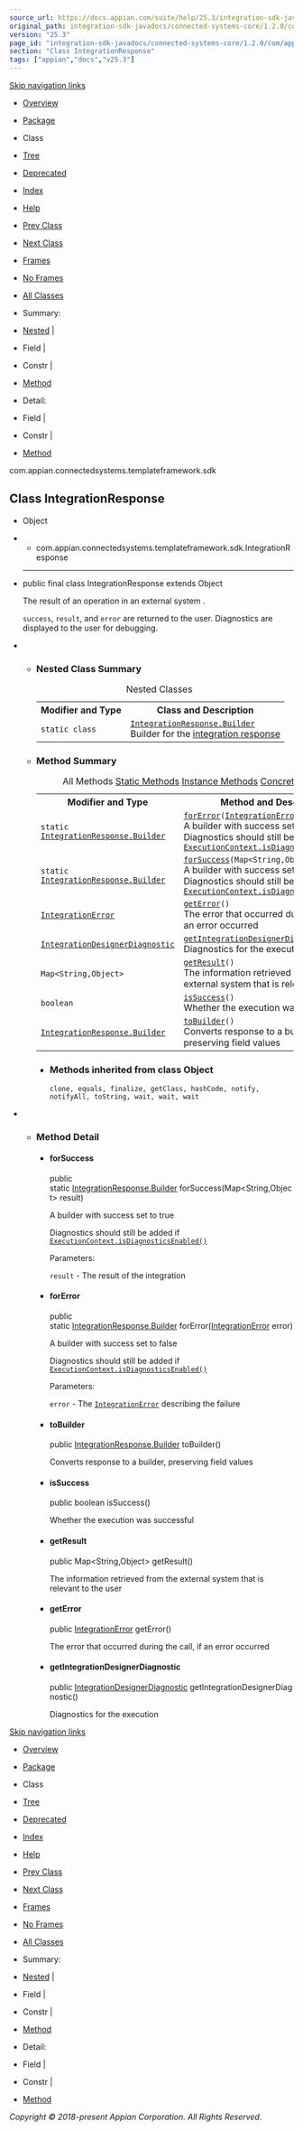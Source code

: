 ```yaml
---
source_url: https://docs.appian.com/suite/help/25.3/integration-sdk-javadocs/connected-systems-core/1.2.0/com/appian/connectedsystems/templateframework/sdk/IntegrationResponse.html
original_path: integration-sdk-javadocs/connected-systems-core/1.2.0/com/appian/connectedsystems/templateframework/sdk/IntegrationResponse.html
version: "25.3"
page_id: "integration-sdk-javadocs/connected-systems-core/1.2.0/com/appian/connectedsystems/templateframework/sdk/IntegrationResponse"
section: "Class IntegrationResponse"
tags: ["appian","docs","v25.3"]
---
```



[Skip navigation links](#skip.navbar.top "Skip navigation links")

-   [Overview](../../../../../overview-summary.html)
-   [Package](package-summary.html)
-   Class
-   [Tree](package-tree.html)
-   [Deprecated](../../../../../deprecated-list.html)
-   [Index](../../../../../index-all.html)
-   [Help](../../../../../help-doc.html)

-   [Prev Class](../../../../../com/appian/connectedsystems/templateframework/sdk/IntegrationError.IntegrationErrorBuilder.html "class in com.appian.connectedsystems.templateframework.sdk")
-   [Next Class](../../../../../com/appian/connectedsystems/templateframework/sdk/IntegrationResponse.Builder.html "class in com.appian.connectedsystems.templateframework.sdk")

-   [Frames](../../../../../index.html?com/appian/connectedsystems/templateframework/sdk/IntegrationResponse.html)
-   [No Frames](IntegrationResponse.html)

-   [All Classes](../../../../../allclasses-noframe.html)

-   Summary: 
-   [Nested](#nested.class.summary) | 
-   Field | 
-   Constr | 
-   [Method](#method.summary)

-   Detail: 
-   Field | 
-   Constr | 
-   [Method](#method.detail)

com.appian.connectedsystems.templateframework.sdk

## Class IntegrationResponse

-   Object
-   -   com.appian.connectedsystems.templateframework.sdk.IntegrationResponse

-   * * *

    public final class IntegrationResponse
    extends Object

    The result of an operation in an external system .

    `success`, `result`, and `error` are returned to the user. Diagnostics are displayed to the user for debugging.

-   -   ### Nested Class Summary

        <table class="memberSummary" border="0" cellpadding="3" cellspacing="0" summary="Nested Class Summary table, listing nested classes, and an explanation"><caption><span>Nested Classes</span><span class="tabEnd">&nbsp;</span></caption><tbody><tr><th class="colFirst" scope="col">Modifier and Type</th><th class="colLast" scope="col">Class and Description</th></tr><tr class="altColor"><td class="colFirst"><code>static class&nbsp;</code></td><td class="colLast"><code><span class="memberNameLink"><a href="../../../../../com/appian/connectedsystems/templateframework/sdk/IntegrationResponse.Builder.html" title="class in com.appian.connectedsystems.templateframework.sdk">IntegrationResponse.Builder</a></span></code><div class="block">Builder for the <a href="../../../../../com/appian/connectedsystems/templateframework/sdk/IntegrationResponse.html" title="class in com.appian.connectedsystems.templateframework.sdk">integration response</a></div></td></tr></tbody></table>

    -   ### Method Summary

        <table class="memberSummary" border="0" cellpadding="3" cellspacing="0" summary="Method Summary table, listing methods, and an explanation"><caption><span id="t0" class="activeTableTab"><span>All Methods</span><span class="tabEnd">&nbsp;</span></span><span id="t1" class="tableTab"><span><a href="javascript:show(1);">Static Methods</a></span><span class="tabEnd">&nbsp;</span></span><span id="t2" class="tableTab"><span><a href="javascript:show(2);">Instance Methods</a></span><span class="tabEnd">&nbsp;</span></span><span id="t4" class="tableTab"><span><a href="javascript:show(8);">Concrete Methods</a></span><span class="tabEnd">&nbsp;</span></span></caption><tbody><tr><th class="colFirst" scope="col">Modifier and Type</th><th class="colLast" scope="col">Method and Description</th></tr><tr id="i0" class="altColor"><td class="colFirst"><code>static <a href="../../../../../com/appian/connectedsystems/templateframework/sdk/IntegrationResponse.Builder.html" title="class in com.appian.connectedsystems.templateframework.sdk">IntegrationResponse.Builder</a></code></td><td class="colLast"><code><span class="memberNameLink"><a href="../../../../../com/appian/connectedsystems/templateframework/sdk/IntegrationResponse.html#forError-com.appian.connectedsystems.templateframework.sdk.IntegrationError-">forError</a></span>(<a href="../../../../../com/appian/connectedsystems/templateframework/sdk/IntegrationError.html" title="class in com.appian.connectedsystems.templateframework.sdk">IntegrationError</a>&nbsp;error)</code><div class="block">A builder with success set to false Diagnostics should still be added if <a href="../../../../../com/appian/connectedsystems/templateframework/sdk/ExecutionContext.html#isDiagnosticsEnabled--"><code>ExecutionContext.isDiagnosticsEnabled()</code></a></div></td></tr><tr id="i1" class="rowColor"><td class="colFirst"><code>static <a href="../../../../../com/appian/connectedsystems/templateframework/sdk/IntegrationResponse.Builder.html" title="class in com.appian.connectedsystems.templateframework.sdk">IntegrationResponse.Builder</a></code></td><td class="colLast"><code><span class="memberNameLink"><a href="../../../../../com/appian/connectedsystems/templateframework/sdk/IntegrationResponse.html#forSuccess-java.util.Map-">forSuccess</a></span>(Map&lt;String,Object&gt;&nbsp;result)</code><div class="block">A builder with success set to true Diagnostics should still be added if <a href="../../../../../com/appian/connectedsystems/templateframework/sdk/ExecutionContext.html#isDiagnosticsEnabled--"><code>ExecutionContext.isDiagnosticsEnabled()</code></a></div></td></tr><tr id="i2" class="altColor"><td class="colFirst"><code><a href="../../../../../com/appian/connectedsystems/templateframework/sdk/IntegrationError.html" title="class in com.appian.connectedsystems.templateframework.sdk">IntegrationError</a></code></td><td class="colLast"><code><span class="memberNameLink"><a href="../../../../../com/appian/connectedsystems/templateframework/sdk/IntegrationResponse.html#getError--">getError</a></span>()</code><div class="block">The error that occurred during the call, if an error occurred</div></td></tr><tr id="i3" class="rowColor"><td class="colFirst"><code><a href="../../../../../com/appian/connectedsystems/templateframework/sdk/diagnostics/IntegrationDesignerDiagnostic.html" title="class in com.appian.connectedsystems.templateframework.sdk.diagnostics">IntegrationDesignerDiagnostic</a></code></td><td class="colLast"><code><span class="memberNameLink"><a href="../../../../../com/appian/connectedsystems/templateframework/sdk/IntegrationResponse.html#getIntegrationDesignerDiagnostic--">getIntegrationDesignerDiagnostic</a></span>()</code><div class="block">Diagnostics for the execution</div></td></tr><tr id="i4" class="altColor"><td class="colFirst"><code>Map&lt;String,Object&gt;</code></td><td class="colLast"><code><span class="memberNameLink"><a href="../../../../../com/appian/connectedsystems/templateframework/sdk/IntegrationResponse.html#getResult--">getResult</a></span>()</code><div class="block">The information retrieved from the external system that is relevant to the user</div></td></tr><tr id="i5" class="rowColor"><td class="colFirst"><code>boolean</code></td><td class="colLast"><code><span class="memberNameLink"><a href="../../../../../com/appian/connectedsystems/templateframework/sdk/IntegrationResponse.html#isSuccess--">isSuccess</a></span>()</code><div class="block">Whether the execution was successful</div></td></tr><tr id="i6" class="altColor"><td class="colFirst"><code><a href="../../../../../com/appian/connectedsystems/templateframework/sdk/IntegrationResponse.Builder.html" title="class in com.appian.connectedsystems.templateframework.sdk">IntegrationResponse.Builder</a></code></td><td class="colLast"><code><span class="memberNameLink"><a href="../../../../../com/appian/connectedsystems/templateframework/sdk/IntegrationResponse.html#toBuilder--">toBuilder</a></span>()</code><div class="block">Converts response to a builder, preserving field values</div></td></tr></tbody></table>

        -   ### Methods inherited from class Object

            `clone, equals, finalize, getClass, hashCode, notify, notifyAll, toString, wait, wait, wait`

-   -   ### Method Detail

        -   #### forSuccess

            public static [IntegrationResponse.Builder](../../../../../com/appian/connectedsystems/templateframework/sdk/IntegrationResponse.Builder.html "class in com.appian.connectedsystems.templateframework.sdk") forSuccess(Map<String,Object> result)

            A builder with success set to true

            Diagnostics should still be added if [`ExecutionContext.isDiagnosticsEnabled()`](../../../../../com/appian/connectedsystems/templateframework/sdk/ExecutionContext.html#isDiagnosticsEnabled--)

            Parameters:

            `result` - The result of the integration

        -   #### forError

            public static [IntegrationResponse.Builder](../../../../../com/appian/connectedsystems/templateframework/sdk/IntegrationResponse.Builder.html "class in com.appian.connectedsystems.templateframework.sdk") forError([IntegrationError](../../../../../com/appian/connectedsystems/templateframework/sdk/IntegrationError.html "class in com.appian.connectedsystems.templateframework.sdk") error)

            A builder with success set to false

            Diagnostics should still be added if [`ExecutionContext.isDiagnosticsEnabled()`](../../../../../com/appian/connectedsystems/templateframework/sdk/ExecutionContext.html#isDiagnosticsEnabled--)

            Parameters:

            `error` - The [`IntegrationError`](../../../../../com/appian/connectedsystems/templateframework/sdk/IntegrationError.html "class in com.appian.connectedsystems.templateframework.sdk") describing the failure

        -   #### toBuilder

            public [IntegrationResponse.Builder](../../../../../com/appian/connectedsystems/templateframework/sdk/IntegrationResponse.Builder.html "class in com.appian.connectedsystems.templateframework.sdk") toBuilder()

            Converts response to a builder, preserving field values

        -   #### isSuccess

            public boolean isSuccess()

            Whether the execution was successful

        -   #### getResult

            public Map<String,Object> getResult()

            The information retrieved from the external system that is relevant to the user

        -   #### getError

            public [IntegrationError](../../../../../com/appian/connectedsystems/templateframework/sdk/IntegrationError.html "class in com.appian.connectedsystems.templateframework.sdk") getError()

            The error that occurred during the call, if an error occurred

        -   #### getIntegrationDesignerDiagnostic

            public [IntegrationDesignerDiagnostic](../../../../../com/appian/connectedsystems/templateframework/sdk/diagnostics/IntegrationDesignerDiagnostic.html "class in com.appian.connectedsystems.templateframework.sdk.diagnostics") getIntegrationDesignerDiagnostic()

            Diagnostics for the execution

[Skip navigation links](#skip.navbar.bottom "Skip navigation links")

-   [Overview](../../../../../overview-summary.html)
-   [Package](package-summary.html)
-   Class
-   [Tree](package-tree.html)
-   [Deprecated](../../../../../deprecated-list.html)
-   [Index](../../../../../index-all.html)
-   [Help](../../../../../help-doc.html)

-   [Prev Class](../../../../../com/appian/connectedsystems/templateframework/sdk/IntegrationError.IntegrationErrorBuilder.html "class in com.appian.connectedsystems.templateframework.sdk")
-   [Next Class](../../../../../com/appian/connectedsystems/templateframework/sdk/IntegrationResponse.Builder.html "class in com.appian.connectedsystems.templateframework.sdk")

-   [Frames](../../../../../index.html?com/appian/connectedsystems/templateframework/sdk/IntegrationResponse.html)
-   [No Frames](IntegrationResponse.html)

-   [All Classes](../../../../../allclasses-noframe.html)

-   Summary: 
-   [Nested](#nested.class.summary) | 
-   Field | 
-   Constr | 
-   [Method](#method.summary)

-   Detail: 
-   Field | 
-   Constr | 
-   [Method](#method.detail)

_Copyright © 2018-present Appian Corporation. All Rights Reserved._